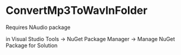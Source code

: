 # ConvertMp3ToWavInFolder

Requires NAudio package

in Visual Studio Tools -> NuGet Package Manager -> Manage NuGet Package for Solution
